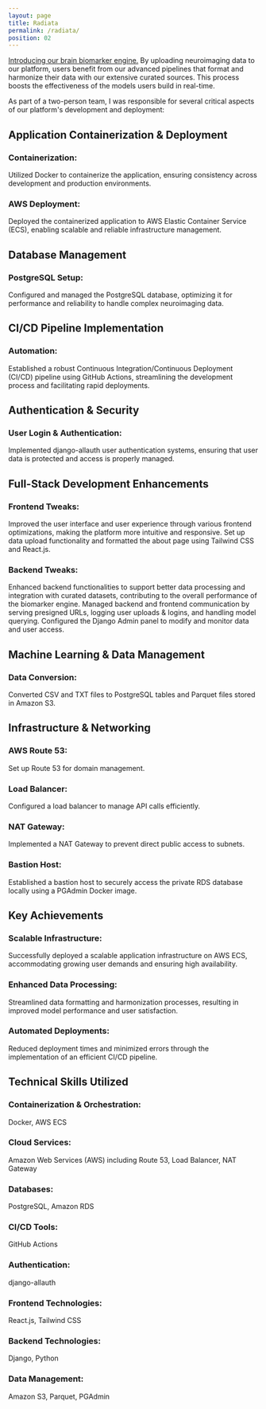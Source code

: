 ```yaml
---
layout: page
title: Radiata
permalink: /radiata/
position: 02
---
```


<a href="https://radiata.ai/" target="_blank" rel="noopener noreferrer">Introducing our brain biomarker engine.</a> By uploading neuroimaging data to our platform, users benefit from our advanced pipelines that format and harmonize their data with our extensive curated sources. This process boosts the effectiveness of the models users build in real-time. 

As part of a two-person team, I was responsible for several critical aspects of our platform's development and deployment:

## Application Containerization & Deployment

### Containerization: 

Utilized Docker to containerize the application, ensuring consistency across development and production environments.

### AWS Deployment: 
Deployed the containerized application to AWS Elastic Container Service (ECS), enabling scalable and reliable infrastructure management.

## Database Management

### PostgreSQL Setup: 
Configured and managed the PostgreSQL database, optimizing it for performance and reliability to handle complex neuroimaging data.

## CI/CD Pipeline Implementation

### Automation: 
Established a robust Continuous Integration/Continuous Deployment (CI/CD) pipeline using GitHub Actions, streamlining the development process and facilitating rapid deployments.

## Authentication & Security
### User Login & Authentication: 

Implemented django-allauth user authentication systems, ensuring that user data is protected and access is properly managed.

## Full-Stack Development Enhancements

### Frontend Tweaks: 

Improved the user interface and user experience through various frontend optimizations, making the platform more intuitive and responsive. Set up data upload functionality and formatted the about page using Tailwind CSS and React.js.

### Backend Tweaks: 

Enhanced backend functionalities to support better data processing and integration with curated datasets, contributing to the overall performance of the biomarker engine. Managed backend and frontend communication by serving presigned URLs, logging user uploads & logins, and handling model querying. Configured the Django Admin panel to modify and monitor data and user access.

## Machine Learning & Data Management

### Data Conversion: 

Converted CSV and TXT files to PostgreSQL tables and Parquet files stored in Amazon S3.

## Infrastructure & Networking

### AWS Route 53: 
Set up Route 53 for domain management.

### Load Balancer: 
Configured a load balancer to manage API calls efficiently.

### NAT Gateway: 
Implemented a NAT Gateway to prevent direct public access to subnets.

### Bastion Host: 
Established a bastion host to securely access the private RDS database locally using a PGAdmin Docker image.

## Key Achievements
### Scalable Infrastructure: 
Successfully deployed a scalable application infrastructure on AWS ECS, accommodating growing user demands and ensuring high availability.

### Enhanced Data Processing: 
Streamlined data formatting and harmonization processes, resulting in improved model performance and user satisfaction.

### Automated Deployments: 
Reduced deployment times and minimized errors through the implementation of an efficient CI/CD pipeline.

## Technical Skills Utilized

### Containerization & Orchestration: 
Docker, AWS ECS

### Cloud Services: 
Amazon Web Services (AWS) including Route 53, Load Balancer, NAT Gateway

### Databases: 
PostgreSQL, Amazon RDS

### CI/CD Tools: 
GitHub Actions

### Authentication:
django-allauth

### Frontend Technologies: 
React.js, Tailwind CSS

### Backend Technologies: 
Django, Python

### Data Management: 
Amazon S3, Parquet, PGAdmin
